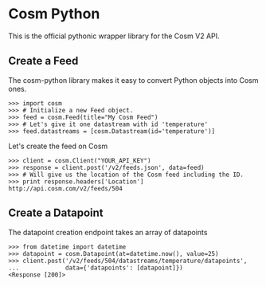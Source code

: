 Cosm Python
===========

This is the official pythonic wrapper library for the Cosm V2 API.


Create a Feed
-------------

The cosm-python library makes it easy to convert Python objects into Cosm ones.

    >>> import cosm
    >>> # Initialize a new Feed object.
    >>> feed = cosm.Feed(title="My Cosm Feed")
    >>> # Let's give it one datastream with id 'temperature'
    >>> feed.datastreams = [cosm.Datastream(id='temperature')]

Let's create the feed on Cosm

    >>> client = cosm.Client("YOUR_API_KEY")
    >>> response = client.post('/v2/feeds.json', data=feed)
    >>> # Will give us the location of the Cosm feed including the ID.
    >>> print response.headers['Location']
    http://api.cosm.com/v2/feeds/504


Create a Datapoint
------------------

The datapoint creation endpoint takes an array of datapoints

    >>> from datetime import datetime
    >>> datapoint = cosm.Datapoint(at=datetime.now(), value=25)
    >>> client.post('/v2/feeds/504/datastreams/temperature/datapoints',
    ...             data={'datapoints': [datapoint]})
    <Response [200]>
